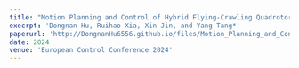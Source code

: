 ```yaml
---
title: "Motion Planning and Control of Hybrid Flying-Crawling Quadrotors"
execrpt: 'Dongnan Hu, Ruihao Xia, Xin Jin, and Yang Tang*'
paperurl: 'http://DongnanHu6556.github.io/files/Motion_Planning_and_Control_of_Hybrid_Flying_Crawling_Quadrotors.pdf'
date: 2024
venue: 'European Control Conference 2024'
---
```

